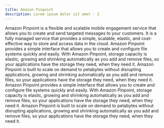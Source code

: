 ```yaml
---
title: Amazon Pinpoint
description: Lorem ipsum dolor sit amet - 2
---
```


Amazon Pinpoint is a flexible and scalable mobile engagement service that allows you to create and send targeted messages to your customers. It is a fully managed service that provides a simple, scalable, elastic, and cost-effective way to store and access data in the cloud. Amazon Pinpoint provides a simple interface that allows you to create and configure file systems quickly and easily. With Amazon Pinpoint, storage capacity is elastic, growing and shrinking automatically as you add and remove files, so your applications have the storage they need, when they need it. Amazon Pinpoint is built to scale on demand to petabytes without disrupting applications, growing and shrinking automatically as you add and remove files, so your applications have the storage they need, when they need it. Amazon Pinpoint provides a simple interface that allows you to create and configure file systems quickly and easily. With Amazon Pinpoint, storage capacity is elastic, growing and shrinking automatically as you add and remove files, so your applications have the storage they need, when they need it. Amazon Pinpoint is built to scale on demand to petabytes without disrupting applications, growing and shrinking automatically as you add and remove files, so your applications have the storage they need, when they need it.
